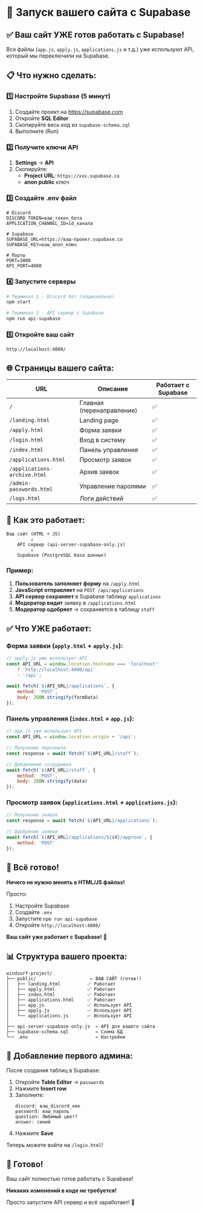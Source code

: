 # 🚀 Запуск вашего сайта с Supabase

## ✅ Ваш сайт УЖЕ готов работать с Supabase!

Все файлы (`app.js`, `apply.js`, `applications.js` и т.д.) уже используют API, который мы переключили на Supabase.

## 📋 Что нужно сделать:

### 1️⃣ Настройте Supabase (5 минут)

1. Создайте проект на https://supabase.com
2. Откройте **SQL Editor**
3. Скопируйте весь код из `supabase-schema.sql`
4. Выполните (Run)

### 2️⃣ Получите ключи API

1. **Settings** → **API**
2. Скопируйте:
   - **Project URL**: `https://xxx.supabase.co`
   - **anon public** ключ

### 3️⃣ Создайте .env файл

```env
# Discord
DISCORD_TOKEN=ваш_токен_бота
APPLICATION_CHANNEL_ID=id_канала

# Supabase
SUPABASE_URL=https://ваш-проект.supabase.co
SUPABASE_KEY=ваш_anon_ключ

# Порты
PORT=3000
API_PORT=4000
```

### 4️⃣ Запустите серверы

```bash
# Терминал 1 - Discord бот (опционально)
npm start

# Терминал 2 - API сервер с Supabase
npm run api-supabase
```

### 5️⃣ Откройте ваш сайт

```
http://localhost:4000/
```

## 🌐 Страницы вашего сайта:

| URL | Описание | Работает с Supabase |
|-----|----------|---------------------|
| `/` | Главная (перенаправление) | ✅ |
| `/landing.html` | Landing page | ✅ |
| `/apply.html` | Форма заявки | ✅ |
| `/login.html` | Вход в систему | ✅ |
| `/index.html` | Панель управления | ✅ |
| `/applications.html` | Просмотр заявок | ✅ |
| `/applications-archive.html` | Архив заявок | ✅ |
| `/admin-passwords.html` | Управление паролями | ✅ |
| `/logs.html` | Логи действий | ✅ |

## 🔄 Как это работает:

```
Ваш сайт (HTML + JS)
         ↓
    API сервер (api-server-supabase-only.js)
         ↓
    Supabase (PostgreSQL база данных)
```

### Пример:

1. **Пользователь заполняет форму** на `/apply.html`
2. **JavaScript отправляет** на `POST /api/applications`
3. **API сервер сохраняет** в Supabase таблицу `applications`
4. **Модератор видит** заявку в `/applications.html`
5. **Модератор одобряет** → сохраняется в таблицу `staff`

## ✅ Что УЖЕ работает:

### Форма заявки (`apply.html` + `apply.js`):
```javascript
// apply.js уже использует API
const API_URL = window.location.hostname === 'localhost' 
    ? 'http://localhost:4000/api' 
    : '/api';

await fetch(`${API_URL}/applications`, {
    method: 'POST',
    body: JSON.stringify(formData)
});
```

### Панель управления (`index.html` + `app.js`):
```javascript
// app.js уже использует API
const API_URL = window.location.origin + '/api';

// Получение персонала
const response = await fetch(`${API_URL}/staff`);

// Добавление сотрудника
await fetch(`${API_URL}/staff`, {
    method: 'POST',
    body: JSON.stringify(data)
});
```

### Просмотр заявок (`applications.html` + `applications.js`):
```javascript
// Получение заявок
const response = await fetch(`${API_URL}/applications`);

// Одобрение заявки
await fetch(`${API_URL}/applications/${id}/approve`, {
    method: 'POST'
});
```

## 🎯 Всё готово!

**Ничего не нужно менять в HTML/JS файлах!**

Просто:
1. Настройте Supabase
2. Создайте `.env`
3. Запустите `npm run api-supabase`
4. Откройте `http://localhost:4000/`

**Ваш сайт уже работает с Supabase!** 🎉

## 📊 Структура вашего проекта:

```
windsurf-project/
├── public/                    ← ВАШ САЙТ (готов!)
│   ├── landing.html          ✅ Работает
│   ├── apply.html            ✅ Работает
│   ├── index.html            ✅ Работает
│   ├── applications.html     ✅ Работает
│   ├── app.js                ✅ Использует API
│   ├── apply.js              ✅ Использует API
│   └── applications.js       ✅ Использует API
│
├── api-server-supabase-only.js  ← API для вашего сайта
├── supabase-schema.sql          ← Схема БД
└── .env                         ← Настройки
```

## 🔧 Добавление первого админа:

После создания таблиц в Supabase:

1. Откройте **Table Editor** → `passwords`
2. Нажмите **Insert row**
3. Заполните:
   ```
   discord: ваш_discord_ник
   password: ваш_пароль
   question: Любимый цвет?
   answer: синий
   ```
4. Нажмите **Save**

Теперь можете войти на `/login.html`!

## 🎉 Готово!

Ваш сайт полностью готов работать с Supabase!

**Никаких изменений в коде не требуется!** 

Просто запустите API сервер и всё заработает! 🚀
